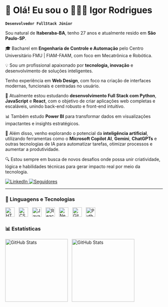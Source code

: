 # 👋 Olá! Eu sou o 🧑🏾‍💻 Igor Rodrigues

**`Desenvolvedor FullStack Júnior`**

Sou natural de **Itaberaba-BA**, tenho 27 anos e atualmente resido em **São Paulo-SP**. 

🎓 Bacharel em **Engenharia de Controle e Automação** pelo Centro Universitário FMU | FIAM-FAAM, com foco em Mecatrônica e Robótica.

💡 Sou um profissional apaixonado por **tecnologia, inovação** e desenvolvimento de soluções inteligentes.  

Tenho experiência em **Web Design**, com foco na criação de interfaces modernas, funcionais e centradas no usuário.

🧠 Atualmente estou estudando **desenvolvimento Full Stack com Python**, **JavaScript** e **React**, com o objetivo de criar aplicações web completas e escaláveis, unindo back-end robusto e front-end intuitivo.

📊 Também estudo **Power BI** para transformar dados em visualizações impactantes e insights estratégicos.

🤖 Além disso, venho explorando o potencial da **inteligência artificial**, utilizando ferramentas como o **Microsoft Copilot AI**, **Gemini**, **ChatGPTs** e outras tecnologias de IA para automatizar tarefas, otimizar processos e aumentar a produtividade.

🔍 Estou sempre em busca de novos desafios onde possa unir criatividade, lógica e habilidades técnicas para gerar impacto real por meio da tecnologia.

<p align="left">
    <a href="https://www.linkedin.com/in/igor-3rodrigues/" target="_blank">
        <img 
            alt="LinkedIn" 
            title="Conecte-se comigo no LinkedIn" 
            src="https://img.shields.io/badge/Linkedin-blue?style=for-the-badge&logo=linkedin&logoColor=white"
        />
    </a>
    <a href="https://github.com/Igor3Rodrigues?tab=followers">
        <img 
            alt="Seguidores" 
            title="Me siga no GitHub" 
            src="https://custom-icon-badges.demolab.com/github/followers/Igor3Rodrigues?color=236ad3&labelColor=1155ba&style=for-the-badge&logo=github&label=Seguidores&logoColor=white"
        />
    </a>
</p>

---

### 🤖 Linguagens e Tecnologias

<img 
    align="left" 
    alt="HTML"
    title="HTML" 
    width="30px" 
    style="padding-right: 10px;" 
    src="https://cdn.jsdelivr.net/gh/devicons/devicon@latest/icons/html5/html5-original.svg" 
/>
<img 
    align="left" 
    alt="CSS" 
    title="CSS"
    width="30px" 
    style="padding-right: 10px;" 
    src="https://cdn.jsdelivr.net/gh/devicons/devicon@latest/icons/css3/css3-original.svg" 
/>
<img 
    align="left" 
    alt="JavaScript" 
    title="JavaScript"
    width="30px" 
    style="padding-right: 10px;" 
    src="https://cdn.jsdelivr.net/gh/devicons/devicon@latest/icons/javascript/javascript-original.svg" 
/>
<img 
    align="left" 
    alt="React"
    title="React" 
    width="30px" 
    style="padding-right: 10px;" 
    src="https://cdn.jsdelivr.net/gh/devicons/devicon@latest/icons/react/react-original.svg" 
/>
<img 
    align="left" 
    alt="Next.js" 
    title="Next.js"
    width="30px" 
    style="padding-right: 10px;" 
    src="https://cdn.jsdelivr.net/gh/devicons/devicon@latest/icons/nextjs/nextjs-original.svg" 
/>
<img 
    align="left" 
    alt="Git" 
    title="Git"
    width="30px" 
    style="padding-right: 10px;" 
    src="https://cdn.jsdelivr.net/gh/devicons/devicon@latest/icons/git/git-original.svg" 
/>
<img 
    align="left" 
    alt="Python" 
    title="Python"
    width="30px" 
    style="padding-right: 10px;" 
    src="https://cdn.jsdelivr.net/gh/devicons/devicon@latest/icons/python/python-original.svg" 
/>

<br/>
<br/>

### 📊 Estatísticas

<p>
  <img 
    align="left" 
    alt="GitHub Stats" 
    height="200" 
    style="padding-right: 10px;" 
    src="https://github-readme-stats.vercel.app/api?username=Igor3Rodrigues&show_icons=true&theme=tokyonight&include_all_commits=true&locale=pt-br" 
  />
<img 
      align="left" 
      alt="GitHub Stats" 
      height="200" 
      src="https://github-readme-stats.vercel.app/api/top-langs/?username=Igor3Rodrigues&theme=tokyonight&layout=compact&custom_title=Tecnologias&langs_count=9" 
  />
</p>
